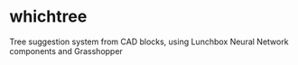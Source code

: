 # whichtree
Tree suggestion system from CAD blocks, using Lunchbox Neural Network components and Grasshopper
